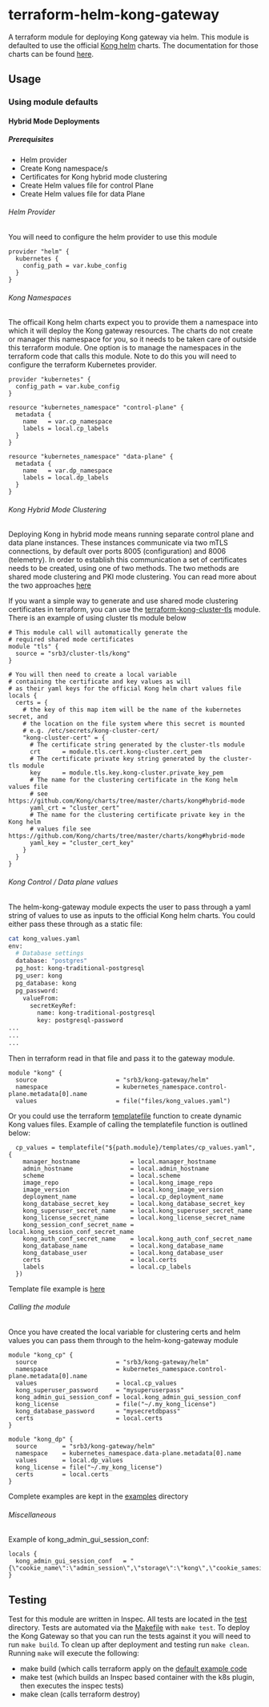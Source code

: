 # terraform-helm-kong-gateway

A terraform module for deploying Kong gateway via helm.
This module is defaulted to use the official [Kong helm](https://charts.konghq.com/)
charts. The documentation for those charts can be found [here](https://github.com/Kong/charts/blob/master/charts/kong/README.md).


## Usage

### Using module defaults

#### Hybrid Mode Deployments

##### Prerequisites

- Helm provider
- Create Kong namespace/s
- Certificates for Kong hybrid mode clustering
- Create Helm values file for control Plane
- Create Helm values file for data Plane

###### Helm Provider

You will need to configure the helm provider to use this module

```HCL
provider "helm" {
  kubernetes {
    config_path = var.kube_config
  }
}
```

###### Kong Namespaces

The officail Kong helm charts expect you to provide them a namespace
into which it will deploy the Kong gateway resources.
The charts do not create or manager this namespace for you, so it needs
to be taken care of outside this terraform module.
One option is to manage the namespaces in the terraform code that calls this module.
Note to do this you will need to configure the terraform Kubernetes provider.

```HCL
provider "kubernetes" {
  config_path = var.kube_config
}

resource "kubernetes_namespace" "control-plane" {
  metadata {
    name   = var.cp_namespace
    labels = local.cp_labels
  }
}

resource "kubernetes_namespace" "data-plane" {
  metadata {
    name   = var.dp_namespace
    labels = local.dp_labels
  }
}
```

###### Kong Hybrid Mode Clustering

Deploying Kong in hybrid mode means running separate control plane and
data plane instances. These instances communicate via two mTLS connections,
by default over ports 8005 (configuration) and 8006 (telemetry).
In order to establish this communication a set of certificates needs to be created,
using one of two methods. The two methods are shared mode clustering and PKI
mode clustering. You can read more about the two approaches [here](https://docs.konghq.com/gateway-oss/2.5.x/hybrid-mode/#configuration-properties)

If you want a simple way to generate and use shared mode clustering certificates
in terraform, you can use the [terraform-kong-cluster-tls](https://registry.terraform.io/modules/srb3/cluster-tls/kong/latest)
module. There is an example of using cluster tls module below

```HCL
# This module call will automatically generate the
# required shared mode certificates
module "tls" {
  source = "srb3/cluster-tls/kong"
}

# You will then need to create a local variable
# containing the certificate and key values as will
# as their yaml keys for the official Kong helm chart values file
locals {
  certs = {
    # the key of this map item will be the name of the kubernetes secret, and
    # the location on the file system where this secret is mounted
    # e.g. /etc/secrets/kong-cluster-cert/ 
    "kong-cluster-cert" = {
      # The certificate string generated by the cluster-tls module
      crt      = module.tls.cert.kong-cluster.cert_pem
      # The certificate private key string generated by the cluster-tls module
      key      = module.tls.key.kong-cluster.private_key_pem
      # The name for the clustering certificate in the Kong helm values file
      # see https://github.com/Kong/charts/tree/master/charts/kong#hybrid-mode
      yaml_crt = "cluster_cert"
      # The name for the clustering certificate private key in the Kong helm
      # values file see https://github.com/Kong/charts/tree/master/charts/kong#hybrid-mode
      yaml_key = "cluster_cert_key"
    }
  }
}
```

###### Kong Control / Data plane values

The helm-kong-gateway module expects the user to pass through a yaml string
of values to use as inputs to the official Kong helm charts. You could either
pass these through as a static file:

```bash
cat kong_values.yaml
env:
  # Database settings
  database: "postgres"
  pg_host: kong-traditional-postgresql
  pg_user: kong
  pg_database: kong
  pg_password:
    valueFrom:
      secretKeyRef:
        name: kong-traditional-postgresql
        key: postgresql-password
...
...
...
```

Then in terraform read in that file and pass it to the gateway module.

```HCL
module "kong" {
  source                      = "srb3/kong-gateway/helm"
  namespace                   = kubernetes_namespace.control-plane.metadata[0].name
  values                      = file("files/kong_values.yaml")
```

Or you could use the terraform [templatefile](https://www.terraform.io/docs/language/functions/templatefile.html)
function to create dynamic Kong values files. Example of calling the templatefile
function is outlined below:

```HCL
  cp_values = templatefile("${path.module}/templates/cp_values.yaml", {
    manager_hostname              = local.manager_hostname
    admin_hostname                = local.admin_hostname
    scheme                        = local.scheme
    image_repo                    = local.kong_image_repo
    image_version                 = local.kong_image_version
    deployment_name               = local.cp_deployment_name
    kong_database_secret_key      = local.kong_database_secret_key
    kong_superuser_secret_name    = local.kong_superuser_secret_name
    kong_license_secret_name      = local.kong_license_secret_name
    kong_session_conf_secret_name = local.kong_session_conf_secret_name
    kong_auth_conf_secret_name    = local.kong_auth_conf_secret_name
    kong_database_name            = local.kong_database_name
    kong_database_user            = local.kong_database_user
    certs                         = local.certs
    labels                        = local.cp_labels
  })
```

Template file example is [here](./examples/default/templates/control_plane_values.yaml)

###### Calling the module

Once you have created the local variable for clustering certs and helm values
you can pass them through to the helm-kong-gateway module

```HCL
module "kong_cp" {
  source                      = "srb3/kong-gateway/helm"
  namespace                   = kubernetes_namespace.control-plane.metadata[0].name
  values                      = local.cp_values
  kong_superuser_password     = "mysuperuserpass"
  kong_admin_gui_session_conf = local.kong_admin_gui_session_conf
  kong_license                = file("~/.my_kong_license")
  kong_database_password      = "mysecretdbpass"
  certs                       = local.certs
}

module "kong_dp" {
  source       = "srb3/kong-gateway/helm"
  namespace    = kubernetes_namespace.data-plane.metadata[0].name
  values       = local.dp_values
  kong_license = file("~/.my_kong_license")
  certs        = local.certs
}
```

Complete examples are kept in the [examples](./examples) directory

###### Miscellaneous

Example of kong_admin_gui_session_conf:

```HCL
locals {
  kong_admin_gui_session_conf   = "{\"cookie_name\":\"admin_session\",\"storage\":\"kong\",\"cookie_samesite\":\"off\",\"cookie_secure\":false,\"secret\":\"cookiesecret\"}"
}
```

## Testing

Test for this module are written in Inspec. All
tests are located in the [test](./test/) directory. Tests are automated
via the [Makefile](./Makefile) with `make test`.
To deploy the Kong Gateway so that you can run the tests against it you will
need to run `make build`. To clean up after deployment and testing run `make clean`.
Running `make` will execute the following:

- make build (which calls terraform apply on the [default example code](./examples/default)
- make test (which builds an Inspec based container with the k8s plugin, then
             executes the inspec tests)
- make clean (calls terraform destroy)
